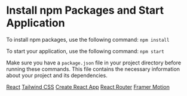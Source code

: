 # Install npm Packages and Start Application
To install npm packages, use the following command:
`npm install`

To start your application, use the following command:
`npm start`

Make sure you have a `package.json` file in your project directory before running these commands. This file contains the necessary information about your project and its dependencies.

[React](https://reactjs.org/)
[Tailwind CSS](https://tailwindcss.com/)
[Create React App](https://create-react-app.dev/)
[React Router](https://reactrouter.com/)
[Framer Motion](https://www.framer.com/motion/)


